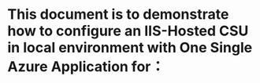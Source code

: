 # This document is to demonstrate how to configure an IIS-Hosted CSU in local environment with <b>One Single Azure Application</b> for：




        




    
    














